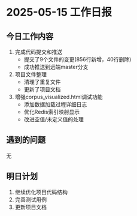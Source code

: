 # 2025-05-15 工作日报

## 今日工作内容
1. 完成代码提交和推送
   - 提交了9个文件的变更(856行新增，40行删除)
   - 成功推送到远端master分支
2. 项目文件整理
   - 清理了重复文件
   - 更新了项目文档
3. 增强corpus_visualized.html调试功能
   - 添加数据加载过程详细日志
   - 优化Redis索引映射显示
   - 改进空值/未定义值的处理

## 遇到的问题
无

## 明日计划
1. 继续优化项目代码结构
2. 完善测试用例
3. 更新项目文档
